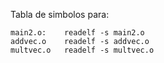 Tabla de simbolos para:

	main2.o:	readelf -s main2.o
	addvec.o	readelf -s addvec.o
	multvec.o	readelf -s multvec.o
